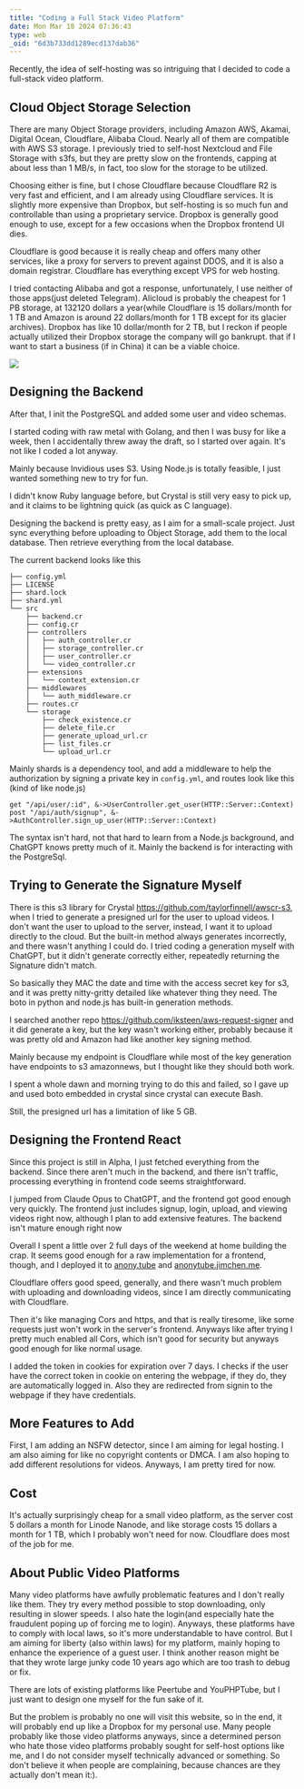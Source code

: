```yaml
---
title: "Coding a Full Stack Video Platform"
date: Mon Mar 18 2024 07:36:43
type: web
_oid: "6d3b733dd1289ecd137dab36"
---
```


Recently, the idea of self-hosting was so intriguing that I decided to code a full-stack video platform.

## Cloud Object Storage Selection

There are many Object Storage providers, including Amazon AWS, Akamai, Digital Ocean, Cloudflare, Alibaba Cloud. Nearly all of them are compatible with AWS S3 storage. I previously tried to self-host Nextcloud and File Storage with s3fs, but they are pretty slow on the frontends, capping at about less than 1 MB/s, in fact, too slow for the storage to be utilized.

Choosing either is fine, but I chose Cloudflare because Cloudflare R2 is very fast and efficient, and I am already using Cloudflare services. It is slightly more expensive than Dropbox, but self-hosting is so much fun and controllable than using a proprietary service. Dropbox is generally good enough to use, except for a few occasions when the Dropbox frontend UI dies.

Cloudflare is good because it is really cheap and offers many other services, like a proxy for servers to prevent against DDOS, and it is also a domain registrar. Cloudflare has everything except VPS for web hosting.

I tried contacting Alibaba and got a response, unfortunately, I use neither of those apps(just deleted Telegram). Alicloud is probably the cheapest for 1 PB storage, at 132120 dollars a year(while Cloudflare is 15 dollars/month for 1 TB and Amazon is around 22 dollars/month for 1 TB except for its glacier archives). Dropbox has like 10 dollar/month for 2 TB, but I reckon if people actually utilized their Dropbox storage the company will go bankrupt. that if I want to start a business (if in China) it can be a viable choice.

<img src="https://blog.jimchen.me/Screenshot%20from%202024-03-18%2008-42-39.png"/>

## Designing the Backend

After that, I init the PostgreSQL and added some user and video schemas.

I started coding with raw metal with Golang, and then I was busy for like a week, then I accidentally threw away the draft, so I started over again. It's not like I coded a lot anyway.

Mainly because Invidious uses S3. Using Node.js is totally feasible, I just wanted something new to try for fun.

I didn't know Ruby language before, but Crystal is still very easy to pick up, and it claims to be lightning quick (as quick as C language).

Designing the backend is pretty easy, as I aim for a small-scale project. Just sync everything before uploading to Object Storage, add them to the local database. Then retrieve everything from the local database.

The current backend looks like this

```
├── config.yml
├── LICENSE
├── shard.lock
├── shard.yml
└── src
    ├── backend.cr
    ├── config.cr
    ├── controllers
    │   ├── auth_controller.cr
    │   ├── storage_controller.cr
    │   ├── user_controller.cr
    │   └── video_controller.cr
    ├── extensions
    │   └── context_extension.cr
    ├── middlewares
    │   └── auth_middleware.cr
    ├── routes.cr
    └── storage
        ├── check_existence.cr
        ├── delete_file.cr
        ├── generate_upload_url.cr
        ├── list_files.cr
        └── upload_url.cr
```

Mainly shards is a dependency tool, and add a middleware to help the authorization by signing a private key in `config.yml`, and routes look like this (kind of like node.js)

```
get "/api/user/:id", &->UserController.get_user(HTTP::Server::Context)
post "/api/auth/signup", &->AuthController.sign_up_user(HTTP::Server::Context)
```

The syntax isn't hard, not that hard to learn from a Node.js background, and ChatGPT knows pretty much of it. Mainly the backend is for interacting with the PostgreSql.

## Trying to Generate the Signature Myself

There is this s3 library for Crystal https://github.com/taylorfinnell/awscr-s3, when I tried to generate a presigned url for the user to upload videos. I don't want the user to upload to the server, instead, I want it to upload directly to the cloud. But the built-in method always generates incorrectly, and there wasn't anything I could do. I tried coding a generation myself with ChatGPT, but it didn't generate correctly either, repeatedly returning the Signature didn't match.

So basically they MAC the date and time with the access secret key for s3, and it was pretty nitty-gritty detailed like whatever thing they need. The boto in python and node.js has built-in generation methods.

I searched another repo https://github.com/iksteen/aws-request-signer and it did generate a key, but the key wasn't working either, probably because it was pretty old and Amazon had like another key signing method.

Mainly because my endpoint is Cloudflare while most of the key generation have endpoints to s3 amazonnews, but I thought like they should both work.

I spent a whole dawn and morning trying to do this and failed, so I gave up and used boto embedded in crystal since crystal can execute Bash.

Still, the presigned url has a limitation of like 5 GB.

## Designing the Frontend React

Since this project is still in Alpha, I just fetched everything from the backend. Since there aren't much in the backend, and there isn't traffic, processing everything in frontend code seems straightforward.

I jumped from Claude Opus to ChatGPT, and the frontend got good enough very quickly. The frontend just includes signup, login, upload, and viewing videos right now, although I plan to add extensive features. The backend isn't mature enough right now

Overall I spent a little over 2 full days of the weekend at home building the crap. It seems good enough for a raw implementation for a frontend, though, and I deployed it to [anony.tube](https://anony.tube/) and [anonytube.jimchen.me](https://anonytube.jimchen.me/).

Cloudflare offers good speed, generally, and there wasn't much problem with uploading and downloading videos, since I am directly communicating with Cloudflare.

Then it's like managing Cors and https, and that is really tiresome, like some requests just won't work in the server's frontend. Anyways like after trying I pretty much enabled all Cors, which isn't good for security but anyways good enough for like normal usage.

I added the token in cookies for expiration over 7 days. I checks if the user have the correct token in cookie on entering the webpage, if they do, they are automatically logged in. Also they are redirected from signin to the webpage if they have credentials.

## More Features to Add

First, I am adding an NSFW detector, since I am aiming for legal hosting. I am also aiming for like no copyright contents or DMCA. I am also hoping to add different resolutions for videos. Anyways, I am pretty tired for now.

## Cost

It's actually surprisingly cheap for a small video platform, as the server cost 5 dollars a month for Linode Nanode, and like storage costs 15 dollars a month for 1 TB, which I probably won't need for now. Cloudflare does most of the job for me.

## About Public Video Platforms

Many video platforms have awfully problematic features and I don't really like them. They try every method possible to stop downloading, only resulting in slower speeds. I also hate the login(and especially hate the fraudulent poping up of forcing me to login). Anyways, these platforms have to comply with local laws, so it's more understandable to have control. But I am aiming for liberty (also within laws) for my platform, mainly hoping to enhance the experience of a guest user. I think another reason might be that they wrote large junky code 10 years ago which are too trash to debug or fix.

There are lots of existing platforms like Peertube and YouPHPTube, but I just want to design one myself for the fun sake of it.

But the problem is probably no one will visit this website, so in the end, it will probably end up like a Dropbox for my personal use. Many people probably like those video platforms anyways, since a determined person who hate those video platforms probably sought for self-host options like me, and I do not consider myself technically advanced or something. So don't believe it when people are complaining, because chances are they actually don't mean it:).
